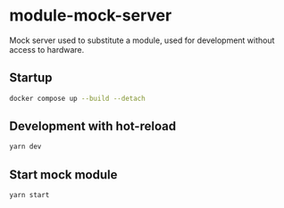 # module-mock-server

Mock server used to substitute a module, used for development without access to hardware.

## Startup

```bash
docker compose up --build --detach
```

## Development with hot-reload

```bash
yarn dev
```

## Start mock module

```bash
yarn start
```
